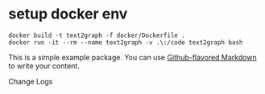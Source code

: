 
# setup docker env
```text
docker build -t text2graph -f docker/Dockerfile .
docker run -it --rm --name text2graph -v .\:/code text2graph bash
```


This is a simple example package. You can use
[Github-flavored Markdown](https://guides.github.com/features/mastering-markdown/)
to write your content.

Change Logs
